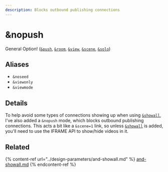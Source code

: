 ```yaml
---
description: Blocks outbound publishing connections
---
```


# \&nopush

General Option! ([`&push`](../../source-settings/push.md), [`&room`](../../general-settings/room.md), [`&view`](../view-parameters/view.md), [`&scene`](../view-parameters/scene.md), [`&solo`](../mixer-scene-parameters/and-solo.md))

## Aliases

* `&noseed`
* `&viewonly`
* `&viewmode`

## Details

To help avoid some types of connections showing up when using [`&showall`](../design-parameters/and-showall.md), I've also added a `&nopush` mode, which blocks outbound publishing connections. This acts a bit like a `&scene=1` link, so unless [`&showall`](../design-parameters/and-showall.md) is added, you'll need to use the IFRAME API to show/hide videos in it.

## Related

{% content-ref url="../design-parameters/and-showall.md" %}
[and-showall.md](../design-parameters/and-showall.md)
{% endcontent-ref %}
